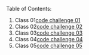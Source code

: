 Table of Contents:

1. Class 01[code challenge 01](arrayReverse/README.md)
2. Class 02[code challenge 02]()
3. Class 03[code challenge 03]()
4. Class 04[code challenge 04]()
5. Class 05[code challenge 05]()
